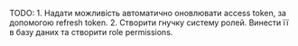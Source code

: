 TODO:
    1. Надати можливість автоматично оновлювати access token, за допомогою refresh token.
    2. Створити гнучку систему ролей. Винести її в базу даних та створити role permissions.